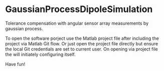 # GaussianProcessDipoleSimulation
Tolerance compensation with angular sensor array measurements by gaussian process.

To open the software porject use the Matlab project file after including the project via Matlab Git flow.
Or just open the project file directly but ensure the local Git credentials are set to current user.
On opening via project file the will initiately configuring itself.

Have fun!
